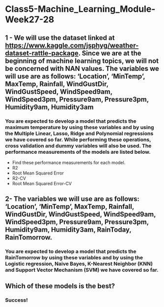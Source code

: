 # Class5-Machine_Learning_Module-Week27-28

## 1 - We will use the dataset linked at https://www.kaggle.com/jsphyg/weather-dataset-rattle-package. Since we are at the beginning of machine learning topics, we will not be concerned with NAN values. The variables we will use are as follows: ‘Location’, ‘MinTemp’, MaxTemp, Rainfall, WindGustDir, WindGustSpeed, WindSpeed9am, WindSpeed3pm, Pressure9am, Pressure3pm, Humidity9am, Humidity3am

### You are expected to develop a model that predicts the maximum temperature by using these variables and by using the Multiple Linear, Lasso, Ridge and Polynomial regressions we have covered so far. While performing these operations, cross validation and dummy variables will also be used. The performance measurements of the models are listed below.
- Find these performance measurements for each model.
- R2
- Root Mean Squared Error
- R2-CV
- Root Mean Squared Error-CV

##  2- The variables we will use are as follows: ‘Location’, ‘MinTemp’, MaxTemp, Rainfall, WindGustDir, WindGustSpeed, WindSpeed9am, WindSpeed3pm, Pressure9am, Pressure3pm, Humidity9am, Humidity3am, RainToday, RainTomorrow.
### You are expected to develop a model that predicts the RainTomorrow by using these variables and by using the Logistic regression, Naive Bayes, K-Nearest Neighbor (KNN) and Support Vector Mechanism (SVM) we have covered so far.

## Which of these models is the best?

### Success!
